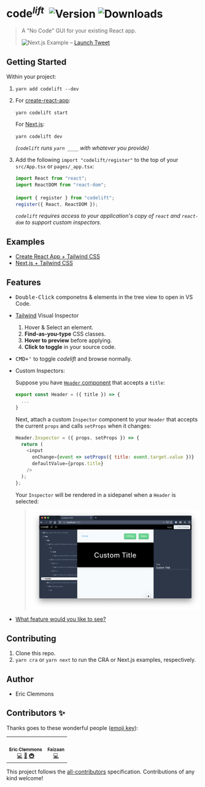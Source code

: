 # code<sup>_lift_</sup>&nbsp;&nbsp;![Version](https://img.shields.io/npm/v/codelift.svg) ![Downloads](https://img.shields.io/npm/dm/codelift.svg)

> A "No Code" GUI for your existing React app.
>
> ![Next.js Example](/screenshot.png)
> – [Launch Tweet](https://twitter.com/ericclemmons/status/1205161643300098048)

## Getting Started

Within your project:

1. `yarn add codelift --dev`
1. For [create-react-app][cra]:

   `yarn codelift start`

   For [Next.js][next]:

   `yarn codelift dev`

   _(`codelift` runs `yarn ____` with whatever you provide)_

1. Add the following `import "codelift/register"` to the top of your `src/App.tsx` or `pages/_app.tsx`:

   ```js
   import React from "react";
   import ReactDOM from "react-dom";

   import { register } from "codelift";
   register({ React, ReactDOM });
   ```

   _`codelift` requires access to your application's copy of `react` and `react-dom` to support custom inspectors._

## Examples

- [Create React App + Tailwind CSS](/examples/cra)
- [Next.js + Tailwind CSS](examples/next)

## Features

- <kbd>Double-Click</kbd> componetns & elements in the tree view to open in VS Code.

- [Tailwind](https://tailwindcss.com/) Visual Inspector

  1. Hover & Select an element.
  1. **Find-as-you-type** CSS classes.
  1. **Hover to preview** before applying.
  1. **Click to toggle** in your source code.

- <kbd>CMD+'</kbd> to toggle _codelift_ and browse normally.

- Custom Inspectors:

  Suppose you have [`Header` component](examples/next/components/Header.tsx) that accepts a `title`:

  ```js
  export const Header = ({ title }) => {
    ...
  }
  ```

  Next, attach a custom `Inspector` component to your `Header` that accepts the current `props` and calls `setProps` when it changes:

  ```js
  Header.Inspector = ({ props, setProps }) => {
    return (
      <input
        onChange={event => setProps({ title: event.target.value })}
        defaultValue={props.title}
      />
    );
  };
  ```

  Your `Inspector` will be rendered in a sidepanel when a `Header` is selected:

  > ![Header Inspector](/header.inspector.png)

* [What feature would you like to see?](https://github.com/ericclemmons/codelift/issues/new)

## Contributing

1. Clone this repo.
1. `yarn cra` or `yarn next` to run the CRA or Next.js examples, respectively.

## Author

- Eric Clemmons

[cra]: https://github.com/facebook/create-react-app
[next]: https://github.com/zeit/next.js/
[tailwind]: https://tailwindcss.com/

## Contributors ✨

Thanks goes to these wonderful people ([emoji key](https://allcontributors.org/docs/en/emoji-key)):

<!-- ALL-CONTRIBUTORS-LIST:START - Do not remove or modify this section -->
<!-- prettier-ignore-start -->
<!-- markdownlint-disable -->
<table>
  <tr>
    <td align="center"><a href="https://ericclemmons.com/"><img src="https://avatars0.githubusercontent.com/u/15182?v=4" width="50px;" alt=""/><br /><sub><b>Eric Clemmons</b></sub></a><br /><a href="https://github.com/ericclemmons/codelift/commits?author=ericclemmons" title="Code">💻</a> <a href="https://github.com/ericclemmons/codelift/commits?author=ericclemmons" title="Documentation">📖</a> <a href="#infra-ericclemmons" title="Infrastructure (Hosting, Build-Tools, etc)">🚇</a></td>
    <td align="center"><a href="https://aulisi.us"><img src="https://avatars2.githubusercontent.com/u/6629172?v=4" width="50px;" alt=""/><br /><sub><b>​Faizaan</b></sub></a><br /><a href="https://github.com/ericclemmons/codelift/commits?author=aulisius" title="Code">💻</a></td>
  </tr>
</table>

<!-- markdownlint-enable -->
<!-- prettier-ignore-end -->

<!-- ALL-CONTRIBUTORS-LIST:END -->

This project follows the [all-contributors](https://github.com/all-contributors/all-contributors) specification. Contributions of any kind welcome!
